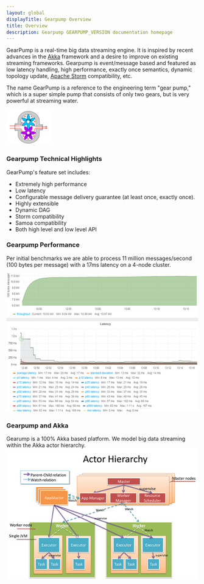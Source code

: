 ```yaml
---
layout: global
displayTitle: Gearpump Overview
title: Overview
description: Gearpump GEARPUMP_VERSION documentation homepage
---
```


GearPump is a real-time big data streaming engine.
It is inspired by recent advances in the [Akka](http://akka.io/) framework and a desire to improve on existing streaming frameworks.
Gearpump is event/message based and featured as low latency handling, high performance, exactly once semantics,
dynamic topology update, [Apache Storm](https://storm.apache.org/) compatibility, etc.

The	name	GearPump	is	a	reference to	the	engineering term "gear	pump,"	which	is	a	super simple
pump	that	consists of	only	two	gears,	but	is	very	powerful at	streaming water.

![Logo](img/logo2.png)

### Gearpump Technical Highlights
GearPump's feature set includes:

* Extremely high performance
* Low latency
* Configurable message delivery guarantee (at least once, exactly once).
* Highly extensible
* Dynamic DAG
* Storm compatibility
* Samoa compatibility
* Both high level and low level API


### Gearpump Performance
Per initial benchmarks we are able to process 11 million messages/second (100 bytes per message) with a 17ms latency on a 4-node cluster.

![Dashboard](img/dashboard.png)

### Gearpump and Akka
Gearump is a 100% Akka based platform. We model big data streaming within the Akka actor hierarchy.
![Actor Hierarchy](img/actor_hierarchy.png)
